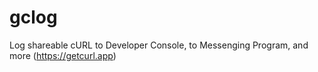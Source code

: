 # gclog
Log shareable cURL to Developer Console, to Messenging Program, and more (https://getcurl.app)
